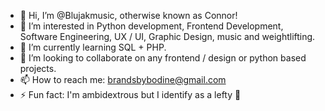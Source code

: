 - 👋 Hi, I’m @Blujakmusic, otherwise known as Connor!
- 👀 I’m interested in Python development, Frontend Development, Software Engineering, UX / UI, Graphic Design, music and weightlifting.
- 🌱 I’m currently learning SQL + PHP.
- 💞️ I’m looking to collaborate on any frontend / design or python based projects.
- 📫 How to reach me: brandsbybodine@gmail.com
- ⚡ Fun fact: I'm ambidextrous but I identify as a lefty 🤠
